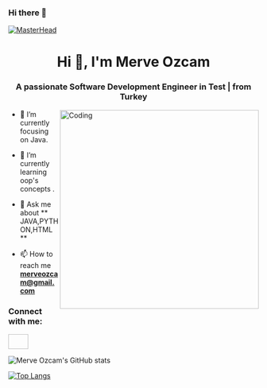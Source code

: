 ### Hi there 👋
[![MasterHead](https://visme.co/blog/wp-content/uploads/2019/10/animated-presentation-software-header.gif)]()

<h1 align="center">Hi 👋, I'm Merve Ozcam</h1>
<h3 align="center">A passionate Software Development Engineer in Test | from Turkey</h3>
<img align="right" alt="Coding" width="400" src="https://external-preview.redd.it/nNfvY2LrZISn3aO3V5zzAM2pPgOH5tlsvlvtJ2XVhqI.gif?format=mp4&s=1d28fbf95cd16f943707101d77ef488c234133cf"/>

- 🔭 I’m currently focusing on Java.

- 🌱 I’m currently learning oop's concepts .

- 💬 Ask me about ** JAVA,PYTHON,HTML **

- 📫 How to reach me **merveozcam@gmail.com**

<h3 align="left">Connect with me:</h3>
<p align="left">
<a href="https://linkedin.com/in/merveozcam" target="blank"><img align="center" height="30" width="40" /></a>
</p>



![Merve Ozcam's GitHub stats](https://github-readme-stats.vercel.app/api?username=mervezcm&theme=onedark&show_icons=true)

[![Top Langs](https://github-readme-stats.vercel.app/api/top-langs/?username=mervezcm&layout=compact)](https://github.com/mervezcm/github-readme-stats)
<!--

[![Github Badge](https://img.shields.io/badge/-Github-000?style=quare&labelColor=000&logo=Github&logoColor=white&link=https://github.com/mervezcm)](https://github.com/mervezcm) 
[![Linkedin Badge](https://img.shields.io/badge/merveozcam-follow%20on%20linkedin-blue?style=flat&logo=linkedin)](https://www.linkedin.com/in/merveozcam?locale=en_US) 
![Profile views](https://gpvc.arturio.dev/merveozcam)




**mervezcm/mervezcm** is a ✨ _special_ ✨ repository because its `README.md` (this file) appears on your GitHub profile.






Here are some ideas to get you started:

- 🔭 I’m currently working on ...
- 🌱 I’m currently learning ...
- 👯 I’m looking to collaborate on ...
- 🤔 I’m looking for help with ...
- 💬 Ask me about ...
- 📫 How to reach me: ...
- 😄 Pronouns: ...
- ⚡ Fun fact: ...
-->
